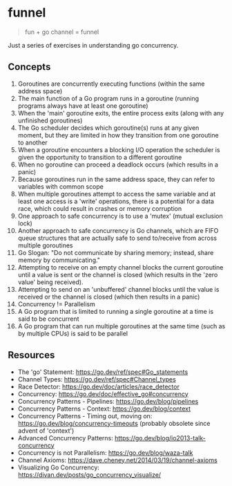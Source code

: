 # funnel

> fun + go channel = funnel

Just a series of exercises in understanding go concurrency.

## Concepts

1. Goroutines are concurrently executing functions (within the same address space)
2. The main function of a Go program runs in a goroutine (running programs always have at least one goroutine)
3. When the 'main' goroutine exits, the entire process exits (along with any unfinished goroutines)
4. The Go scheduler decides which goroutine(s) runs at any given moment, but they are limited in how they transition from one goroutine to another
5. When a goroutine encounters a blocking I/O operation the scheduler is given the opportunity to transition to a different goroutine
6. When no goroutine can proceed a deadlock occurs (which results in a panic)
7. Because goroutines run in the same address space, they can refer to variables with common scope
8. When multiple goroutines attempt to access the same variable and at least one access is a 'write' operations, there is a potential for a data race, which could result in crashes or memory corruption
9. One approach to safe concurrency is to use a 'mutex' (mutual exclusion lock)
10. Another approach to safe concurrency is Go channels, which are FIFO queue structures that are actually safe to send to/receive from across multiple goroutines
11. Go Slogan: "Do not communicate by sharing memory; instead, share memory by communicating."
12. Attempting to receive on an empty channel blocks the current goroutine until a value is sent or the channel is closed (which results in the 'zero value' being received).
13. Attempting to send on an 'unbuffered' channel blocks until the value is received or the channel is closed (which then results in a panic)
14. Concurrency != Parallelism
15. A Go program that is limited to running a single goroutine at a time is said to be concurrent
16. A Go program that can run multiple goroutines at the same time (such as by multiple CPUs) is said to be parallel

## Resources

- The 'go' Statement: https://go.dev/ref/spec#Go_statements
- Channel Types: https://go.dev/ref/spec#Channel_types
- Race Detector: https://go.dev/doc/articles/race_detector
- Concurrency: https://go.dev/doc/effective_go#concurrency
- Concurrency Patterns - Pipelines: https://go.dev/blog/pipelines
- Concurrency Patterns - Context: https://go.dev/blog/context
- Concurrency Patterns - Timing out, moving on: https://go.dev/blog/concurrency-timeouts (probably obsolete since advent of 'context')
- Advanced Concurrency Patterns: https://go.dev/blog/io2013-talk-concurrency
- Concurrency is not Parallelism: https://go.dev/blog/waza-talk
- Channel Axioms: https://dave.cheney.net/2014/03/19/channel-axioms
- Visualizing Go Concurrency: https://divan.dev/posts/go_concurrency_visualize/
